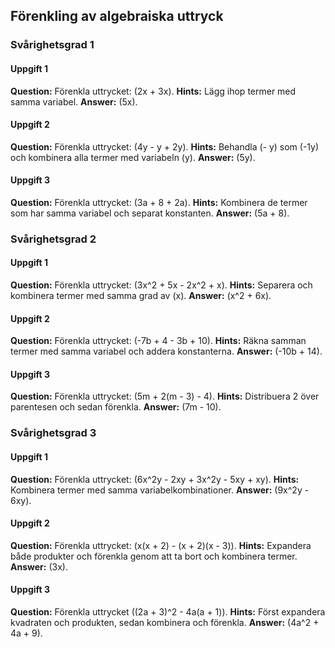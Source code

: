## Förenkling av algebraiska uttryck

### Svårighetsgrad 1

#### Uppgift 1
**Question:** Förenkla uttrycket: \(2x + 3x\).
**Hints:** Lägg ihop termer med samma variabel.
**Answer:** \(5x\).

#### Uppgift 2
**Question:** Förenkla uttrycket: \(4y - y + 2y\).
**Hints:** Behandla \(- y\) som \(-1y\) och kombinera alla termer med variabeln \(y\).
**Answer:** \(5y\).

#### Uppgift 3
**Question:** Förenkla uttrycket: \(3a + 8 + 2a\).
**Hints:** Kombinera de termer som har samma variabel och separat konstanten.
**Answer:** \(5a + 8\).

### Svårighetsgrad 2

#### Uppgift 1
**Question:** Förenkla uttrycket: \(3x^2 + 5x - 2x^2 + x\).
**Hints:** Separera och kombinera termer med samma grad av \(x\).
**Answer:** \(x^2 + 6x\).

#### Uppgift 2
**Question:** Förenkla uttrycket: \(-7b + 4 - 3b + 10\).
**Hints:** Räkna samman termer med samma variabel och addera konstanterna.
**Answer:** \(-10b + 14\).

#### Uppgift 3
**Question:** Förenkla uttrycket: \(5m + 2(m - 3) - 4\).
**Hints:** Distribuera 2 över parentesen och sedan förenkla.
**Answer:** \(7m - 10\).

### Svårighetsgrad 3

#### Uppgift 1
**Question:** Förenkla uttrycket: \(6x^2y - 2xy + 3x^2y - 5xy + xy\).
**Hints:** Kombinera termer med samma variabelkombinationer.
**Answer:** \(9x^2y - 6xy\).

#### Uppgift 2
**Question:** Förenkla uttrycket: \(x(x + 2) - (x + 2)(x - 3)\).
**Hints:** Expandera både produkter och förenkla genom att ta bort och kombinera termer.
**Answer:** \(3x\).

#### Uppgift 3
**Question:** Förenkla uttrycket \((2a + 3)^2 - 4a(a + 1)\).
**Hints:** Först expandera kvadraten och produkten, sedan kombinera och förenkla.
**Answer:** \(4a^2 + 4a + 9\).
